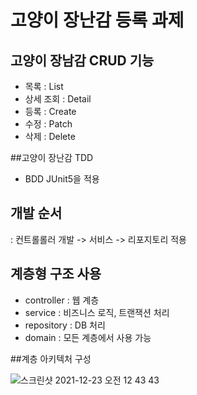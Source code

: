 # 고양이 장난감 등록 과제

## 고양이 장남감 CRUD 기능
  * 목록 : List
  * 상세 조회 : Detail
  * 등록 : Create
  * 수정 : Patch
  * 삭제 : Delete
  
##고양이 장난감 TDD 
  * BDD JUnit5을 적용
    
## 개발 순서  
  : 컨트롤롤러 개발 -> 서비스 -> 리포지토리 적용

## 계층형 구조 사용
* controller : 웹 계층 
* service : 비즈니스 로직, 트랜잭션 처리
* repository : DB 처리
* domain : 모든 계층에서 사용 가능
 
##계층 아키텍처 구성  

![스크린샷 2021-12-23 오전 12 43 43](https://user-images.githubusercontent.com/68071599/147118245-a879496d-e642-48fe-a596-cd003cb9f8f2.png)



